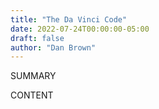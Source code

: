 ```yaml
---
title: "The Da Vinci Code"
date: 2022-07-24T00:00:00-05:00
draft: false
author: "Dan Brown"
---
```


SUMMARY

<!--more-->

CONTENT